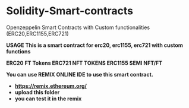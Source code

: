 # Solidity-Smart-contracts
Openzeppelin Smart Contracts with Custom functionalities (ERC20,ERC1155,ERC721)

<strong>USAGE<strong>
This is a smart contract for erc20, erc1155, erc721 with custom functions

ERC20 FT Tokens
ERC721 NFT TOKENS
ERC1155 SEMI NFT/FT

You can use REMIX ONLINE IDE to use this smart contract.
 - https://remix.ethereum.org/
 - upload this folder
 - you can test it in the remix 

